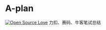 # A-plan
[![Open Source Love](https://badges.frapsoft.com/os/v1/open-source.svg?v=103)](https://github.com/ellerbrock/open-source-badge/) 
力扣、赛码、牛客笔试总结
